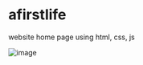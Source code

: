 # afirstlife
website home page using html, css, js

![image](https://github.com/HeenaSk18/afirstlife/assets/53146647/c9e6b545-8a98-4400-8ac6-47f4f0e0bd5e)
